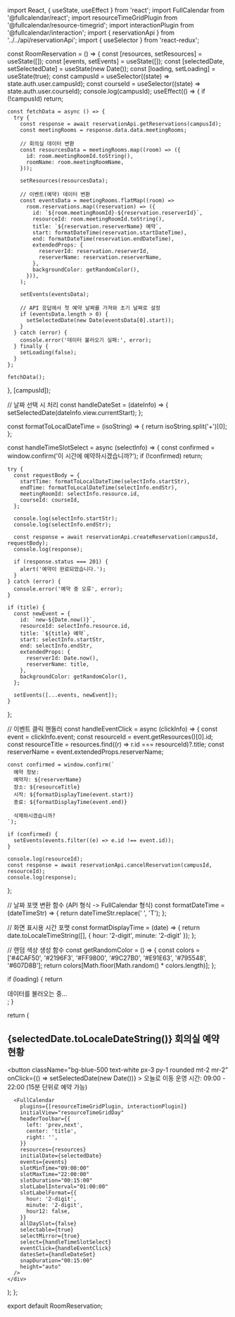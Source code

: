 import React, { useState, useEffect } from 'react';
import FullCalendar from '@fullcalendar/react';
import resourceTimeGridPlugin from '@fullcalendar/resource-timegrid';
import interactionPlugin from '@fullcalendar/interaction';
import { reservationApi } from '../../api/reservationApi';
import { useSelector } from 'react-redux';

const RoomReservation = () => {
  const [resources, setResources] = useState([]);
  const [events, setEvents] = useState([]);
  const [selectedDate, setSelectedDate] = useState(new Date());
  const [loading, setLoading] = useState(true);
  const campusId = useSelector((state) => state.auth.user.campusId);
  const courseId = useSelector((state) => state.auth.user.courseId);
  console.log(campusId);
  useEffect(() => {
    if (!campusId) return;

    const fetchData = async () => {
      try {
        const response = await reservationApi.getReservations(campusId);
        const meetingRooms = response.data.data.meetingRooms;

        // 회의실 데이터 변환
        const resourcesData = meetingRooms.map((room) => ({
          id: room.meetingRoomId.toString(),
          roomName: room.meetingRoomName,
        }));

        setResources(resourcesData);

        // 이벤트(예약) 데이터 변환
        const eventsData = meetingRooms.flatMap((room) =>
          room.reservations.map((reservation) => ({
            id: `${room.meetingRoomId}-${reservation.reserverId}`,
            resourceId: room.meetingRoomId.toString(),
            title: `${reservation.reserverName} 예약`,
            start: formatDateTime(reservation.startDateTime),
            end: formatDateTime(reservation.endDateTime),
            extendedProps: {
              reserverId: reservation.reserverId,
              reserverName: reservation.reserverName,
            },
            backgroundColor: getRandomColor(),
          })),
        );

        setEvents(eventsData);

        // API 응답에서 첫 예약 날짜를 가져와 초기 날짜로 설정
        if (eventsData.length > 0) {
          setSelectedDate(new Date(eventsData[0].start));
        }
      } catch (error) {
        console.error('데이터 불러오기 실패:', error);
      } finally {
        setLoading(false);
      }
    };

    fetchData();
  }, [campusId]);

  // 날짜 선택 시 처리
  const handleDateSet = (dateInfo) => {
    setSelectedDate(dateInfo.view.currentStart);
  };

  const formatToLocalDateTime = (isoString) => {
    return isoString.split('+')[0];
  };

  const handleTimeSlotSelect = async (selectInfo) => {
    const confirmed = window.confirm('이 시간에 예약하시겠습니까?');
    if (!confirmed) return;

    try {
      const requestBody = {
        startTime: formatToLocalDateTime(selectInfo.startStr),
        endTime: formatToLocalDateTime(selectInfo.endStr),
        meetingRoomId: selectInfo.resource.id,
        courseId: courseId,
      };

      console.log(selectInfo.startStr);
      console.log(selectInfo.endStr);

      const response = await reservationApi.createReservation(campusId, requestBody);
      console.log(response);

      if (response.status === 201) {
        alert('예약이 완료되었습니다.');
      }
    } catch (error) {
      console.error('예약 중 오류', error);
    }

    if (title) {
      const newEvent = {
        id: `new-${Date.now()}`,
        resourceId: selectInfo.resource.id,
        title: `${title} 예약`,
        start: selectInfo.startStr,
        end: selectInfo.endStr,
        extendedProps: {
          reserverId: Date.now(),
          reserverName: title,
        },
        backgroundColor: getRandomColor(),
      };

      setEvents([...events, newEvent]);
    }
  };

  // 이벤트 클릭 핸들러
  const handleEventClick = async (clickInfo) => {
    const event = clickInfo.event;
    const resourceId = event.getResources()[0].id;
    const resourceTitle = resources.find((r) => r.id === resourceId)?.title;
    const reserverName = event.extendedProps.reserverName;

    const confirmed = window.confirm(`
      예약 정보:
      예약자: ${reserverName}
      장소: ${resourceTitle}
      시작: ${formatDisplayTime(event.start)}
      종료: ${formatDisplayTime(event.end)}
      
      삭제하시겠습니까?
    `);

    if (confirmed) {
      setEvents(events.filter((e) => e.id !== event.id));
    }

    console.log(resourceId);
    const response = await reservationApi.cancelReservation(campusId, resourceId);
    console.log(response);
  };

  // 날짜 포맷 변환 함수 (API 형식 -> FullCalendar 형식)
  const formatDateTime = (dateTimeStr) => {
    return dateTimeStr.replace(' ', 'T');
  };

  // 화면 표시용 시간 포맷
  const formatDisplayTime = (date) => {
    return date.toLocaleTimeString([], { hour: '2-digit', minute: '2-digit' });
  };

  // 랜덤 색상 생성 함수
  const getRandomColor = () => {
    const colors = ['#4CAF50', '#2196F3', '#FF9800', '#9C27B0', '#E91E63', '#795548', '#607D8B'];
    return colors[Math.floor(Math.random() * colors.length)];
  };

  if (loading) {
    return <div className="p-4">데이터를 불러오는 중...</div>;
  }

  return (
    <div className="p-4">
      <div className="mb-4">
        <h2 className="text-xl font-bold">{selectedDate.toLocaleDateString()} 회의실 예약 현황</h2>
        <button
          className="bg-blue-500 text-white px-3 py-1 rounded mt-2 mr-2"
          onClick={() => setSelectedDate(new Date())}
        >
          오늘로 이동
        </button>
        <span className="text-sm text-gray-600">
          운영 시간: 09:00 - 22:00 (15분 단위로 예약 가능)
        </span>
      </div>

      <FullCalendar
        plugins={[resourceTimeGridPlugin, interactionPlugin]}
        initialView="resourceTimeGridDay"
        headerToolbar={{
          left: 'prev,next',
          center: 'title',
          right: '',
        }}
        resources={resources}
        initialDate={selectedDate}
        events={events}
        slotMinTime="09:00:00"
        slotMaxTime="22:00:00"
        slotDuration="00:15:00"
        slotLabelInterval="01:00:00"
        slotLabelFormat={{
          hour: '2-digit',
          minute: '2-digit',
          hour12: false,
        }}
        allDaySlot={false}
        selectable={true}
        selectMirror={true}
        select={handleTimeSlotSelect}
        eventClick={handleEventClick}
        datesSet={handleDateSet}
        snapDuration="00:15:00"
        height="auto"
      />
    </div>
  );
};

export default RoomReservation;

